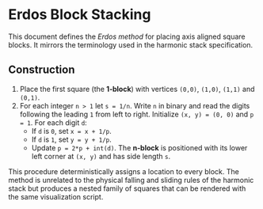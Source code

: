 # Erdos Block Stacking

This document defines the *Erdos method* for placing axis aligned square blocks.
It mirrors the terminology used in the harmonic stack specification.

## Construction

1. Place the first square (the **1‑block**) with vertices `(0,0)`, `(1,0)`,
   `(1,1)` and `(0,1)`.
2. For each integer `n > 1` let `s = 1/n`.  Write `n` in binary and read the
   digits following the leading `1` from left to right.  Initialize
   `(x, y) = (0, 0)` and `p = 1`.
   For each digit `d`:
   - If `d` is `0`, set `x = x + 1/p`.
   - If `d` is `1`, set `y = y + 1/p`.
   - Update `p = 2*p + int(d)`.
   The **n‑block** is positioned with its lower left corner at `(x, y)` and has
   side length `s`.

This procedure deterministically assigns a location to every block.  The method
is unrelated to the physical falling and sliding rules of the harmonic stack but
produces a nested family of squares that can be rendered with the same
visualization script.
